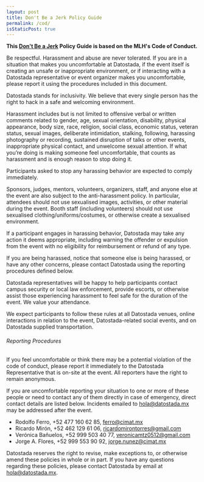 ```yaml
---
layout: post
title: Don't Be a Jerk Policy Guide
permalink: /cod/
isStaticPost: true
---
```


__This [Don't Be a Jerk](http://meta.wikimedia.org/wiki/Don%27t_be_a_dick) Policy Guide is based on the MLH's Code of Conduct.__


Be respectful. Harassment and abuse are never tolerated. If you are in a situation that makes you uncomfortable at Datostada, if the event itself is creating an unsafe or inappropriate environment, or if interacting with a Datostada representative or event organizer makes you uncomfortable, please report it using the procedures included in this document.

Datostada stands for inclusivity. We believe that every single person has the right to hack in a safe and welcoming environment.

Harassment includes but is not limited to offensive verbal or written comments related to gender, age, sexual orientation, disability, physical appearance, body size, race, religion, social class, economic status, veteran status, sexual images, deliberate intimidation, stalking, following, harassing photography or recording, sustained disruption of talks or other events, inappropriate physical contact, and unwelcome sexual attention. If what you’re doing is making someone feel uncomfortable, that counts as harassment and is enough reason to stop doing it.

Participants asked to stop any harassing behavior are expected to comply immediately.

Sponsors, judges, mentors, volunteers, organizers, staff, and anyone else at the event are also subject to the anti-harassment policy. In particular, attendees should not use sexualised images, activities, or other material during the event. Booth staff (including volunteers) should not use sexualised clothing/uniforms/costumes, or otherwise create a sexualised environment.

If a participant engages in harassing behavior, Datostada may take any action it deems appropriate, including warning the offender or expulsion from the event with no eligibility for reimbursement or refund of any type.

If you are being harassed, notice that someone else is being harassed, or have any other concerns, please contact Datostada using the reporting procedures defined below.

Datostada representatives will be happy to help participants contact campus security or local law enforcement, provide escorts, or otherwise assist those experiencing harassment to feel safe for the duration of the event. We value your attendance.

We expect participants to follow these rules at all Datostada venues, online interactions in relation to the event, Datostada-related social events, and on Datostada supplied transportation.

###### Reporting Procedures

If you feel uncomfortable or think there may be a potential violation of the code of conduct, please report it immediately to the Datostada Representative that is on-site at the event. All reporters have the right to remain anonymous.

If you are uncomfortable reporting your situation to one or more of these people or need to contact any of them directly in case of emergency, direct contact details are listed below. Incidents emailed to [hola@datostada.mx](mailto:hola@datostada.mx) may be addressed after the event.

- Rodolfo Ferro, +52 477 160 62 85, [ferro@cimat.mx](mailto:ferro@cimat.mx)
- Ricardo Mirón, +52 462 129 61 06, [ricardomirontorres@gmail.com](mailto:ricardomirontorres@gmail.com)
- Verónica Bañuelos, +52 999 503 40 77, [veronicamtz0512@gmail.com](mailto:veronicamtz0512@gmail.com)
- Jorge A. Flores, +52 999 553 90 92, [jorge.nunez@cimat.mx](mailto:jorge.nunez@cimat.mx)

Datostada reserves the right to revise, make exceptions to, or otherwise amend these policies in whole or in part. If you have any questions regarding these policies, please contact Datostada by email at [hola@datostada.mx](mailto:hola@datostada.mx). 

<img class="img-responsive feature-image" src="{{ site.baseurl }}/img/posts/cod.jpg" style="display:none">

